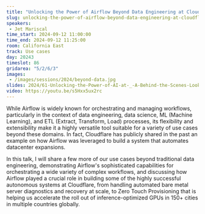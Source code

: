 ```yaml
---
title: "Unlocking the Power of Airflow Beyond Data Engineering at Cloudflare"
slug: unlocking-the-power-of-airflow-beyond-data-engineering-at-cloudflare
speakers:
 - Jet Mariscal
time_start: 2024-09-12 11:00:00
time_end: 2024-09-12 11:25:00
room: California East
track: Use cases
day: 20243
timeslot: 86
gridarea: "5/2/6/3"
images: 
 - /images/sessions/2024/beyond-data.jpg
slides: 2024/61-Unlocking-the-Power-of-AI-at-_-A-Behind-the-Scenes-Look-at-Mach1ML-and-Airflow.pdf
video: https://youtu.be/s5Hxx5ux2rc
---
```


While Airflow is widely known for orchestrating and managing workflows, particularly in the context of data engineering, data science, ML (Machine Learning), and ETL (Extract, Transform, Load) processes, its flexibility and extensibility make it a highly versatile tool suitable for a variety of use cases beyond these domains. In fact, Cloudflare has publicly shared in the past an example on how Airflow was leveraged to build a system that automates datacenter expansions.
 
 
 
 In this talk, I will share a few more of our use cases beyond traditional data engineering, demonstrating Airflow's sophisticated capabilities for orchestrating a wide variety of complex workflows, and discussing how Airflow played a crucial role in building some of the highly successful autonomous systems at Cloudflare, from handling automated bare metal server diagnostics and recovery at scale, to Zero Touch Provisioning that is helping us accelerate the roll out of inference-optimized GPUs in 150+ cities in multiple countries globally.
